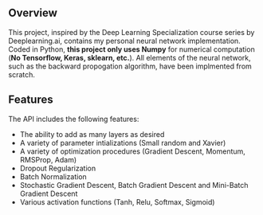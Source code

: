 ## Overview

This project, inspired by the Deep Learning Specialization course series by Deeplearning.ai, contains my personal neural network implementation.
Coded in Python, **this project only uses Numpy** for numerical computation (**No Tensorflow, Keras, sklearn, etc.**). All elements of the neural network, such as the backward propogation algorithm, have been implmented from scratch.

## Features

The API includes the following features: 
- The ability to add as many layers as desired
- A variety of parameter intializations (Small random and Xavier)
- A variety of optimization procedures (Gradient Descent, Momentum, RMSProp, Adam)
- Dropout Regularization
- Batch Normalization
- Stochastic Gradient Descent, Batch Gradient Descent and Mini-Batch Gradient Descent
- Various activation functions (Tanh, Relu, Softmax, Sigmoid)
